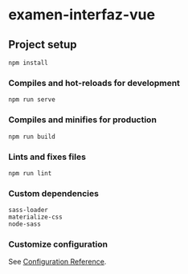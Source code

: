 # examen-interfaz-vue

## Project setup
```
npm install
```

### Compiles and hot-reloads for development
```
npm run serve
```

### Compiles and minifies for production
```
npm run build
```

### Lints and fixes files
```
npm run lint
```

### Custom dependencies
```
sass-loader
materialize-css
node-sass
```

### Customize configuration
See [Configuration Reference](https://cli.vuejs.org/config/).
